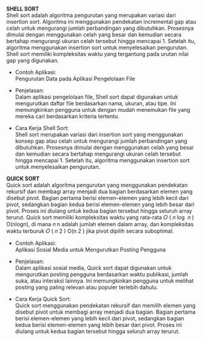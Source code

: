 **SHELL SORT**<br>
Shell sort adalah algoritma pengurutan yang merupakan variasi dari insertion sort. Algoritma ini menggunakan pendekatan incremental gap atau celah untuk mengurangi jumlah perbandingan yang dibutuhkan. Prosesnya dimulai dengan menggunakan celah yang besar dan kemudian secara bertahap mengurangi ukuran celah tersebut hingga mencapai 1. Setelah itu, algoritma menggunakan insertion sort untuk menyelesaikan pengurutan. Shell sort memiliki kompleksitas waktu yang tergantung pada urutan nilai gap yang digunakan.

- Contoh Aplikasi:<br>Pengurutan Data pada Aplikasi Pengelolaan File

- Penjelasan:<br>Dalam aplikasi pengelolaan file, Shell sort dapat digunakan untuk mengurutkan daftar file berdasarkan nama, ukuran, atau tipe. Ini memungkinkan pengguna untuk dengan mudah menemukan file yang mereka cari berdasarkan kriteria tertentu.

- Cara Kerja Shell Sort:<br>Shell sort merupakan variasi dari insertion sort yang menggunakan konsep gap atau celah untuk mengurangi jumlah perbandingan yang dibutuhkan. Prosesnya dimulai dengan menggunakan celah yang besar dan kemudian secara bertahap mengurangi ukuran celah tersebut hingga mencapai 1. Setelah itu, algoritma menggunakan insertion sort untuk menyelesaikan pengurutan.

**QUICK SORT**<br>
Quick sort adalah algoritma pengurutan yang menggunakan pendekatan rekursif dan membagi array menjadi dua bagian berdasarkan elemen yang disebut pivot. Bagian pertama berisi elemen-elemen yang lebih kecil dari pivot, sedangkan bagian kedua berisi elemen-elemen yang lebih besar dari pivot. Proses ini diulang untuk kedua bagian tersebut hingga seluruh array terurut. Quick sort memiliki kompleksitas waktu yang rata-rata 
𝑂
(
𝑛
log
⁡
𝑛
)
O(nlogn), di mana 
𝑛
n adalah jumlah elemen dalam array, dan kompleksitas waktu terburuk 
𝑂
(
𝑛
2
)
O(n 
2
 ) jika pivot dipilih secara suboptimal.

- Contoh Aplikasi:<br>Aplikasi Sosial Media untuk Mengurutkan Posting Pengguna

- Penjelasan:<br>Dalam aplikasi sosial media, Quick sort dapat digunakan untuk mengurutkan posting pengguna berdasarkan waktu publikasi, jumlah suka, atau interaksi lainnya. Ini memungkinkan pengguna untuk melihat posting yang paling relevan atau populer terlebih dahulu.

- Cara Kerja Quick Sort:<br>Quick sort menggunakan pendekatan rekursif dan memilih elemen yang disebut pivot untuk membagi array menjadi dua bagian. Bagian pertama berisi elemen-elemen yang lebih kecil dari pivot, sedangkan bagian kedua berisi elemen-elemen yang lebih besar dari pivot. Proses ini diulang untuk kedua bagian tersebut hingga seluruh array terurut.
